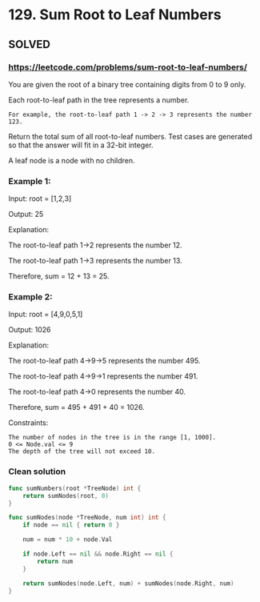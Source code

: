# 129. Sum Root to Leaf Numbers

## SOLVED

### https://leetcode.com/problems/sum-root-to-leaf-numbers/


You are given the root of a binary tree containing digits from 0 to 9 only.

Each root-to-leaf path in the tree represents a number.

    For example, the root-to-leaf path 1 -> 2 -> 3 represents the number 123.

Return the total sum of all root-to-leaf numbers. Test cases are generated so that the answer will fit in a 32-bit integer.

A leaf node is a node with no children.



### Example 1:

Input: root = [1,2,3]

Output: 25

Explanation:

The root-to-leaf path 1->2 represents the number 12.

The root-to-leaf path 1->3 represents the number 13.

Therefore, sum = 12 + 13 = 25.

### Example 2:

Input: root = [4,9,0,5,1]

Output: 1026

Explanation:

The root-to-leaf path 4->9->5 represents the number 495.

The root-to-leaf path 4->9->1 represents the number 491.

The root-to-leaf path 4->0 represents the number 40.

Therefore, sum = 495 + 491 + 40 = 1026.



Constraints:

    The number of nodes in the tree is in the range [1, 1000].
    0 <= Node.val <= 9
    The depth of the tree will not exceed 10.


### Clean solution
```go
func sumNumbers(root *TreeNode) int {
	return sumNodes(root, 0)
}

func sumNodes(node *TreeNode, num int) int {
	if node == nil { return 0 }

	num = num * 10 + node.Val

	if node.Left == nil && node.Right == nil {
		return num
	}

	return sumNodes(node.Left, num) + sumNodes(node.Right, num)
}
```